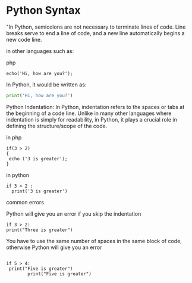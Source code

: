 # Python Syntax

"In Python, semicolons are not necessary to terminate lines of code. Line breaks serve to end a line of code, and a new line automatically begins a new code line. 

in other languages such as:

php
```
echo('Hi, how are you?');
```
In Python, it would be written as:
```python
print('Hi, how are you?')
```


Python Indentation:
In Python, indentation refers to the spaces or tabs at the beginning of a code line. Unlike in many other languages where indentation is simply for readability, in Python, it plays a crucial role in defining the structure/scope of the code.

in php
```
if(3 > 2) 
{
 echo ('3 is greater');
}
```

in python 
```
if 3 > 2 :
  print('3 is greater')
```


 
common errors 


Python will give you an error if you skip the indentation

```
if 3 > 2:
print("Three is greater")

```



You have to use the same number of spaces in the same block of code, otherwise Python will give you an error
```

if 5 > 4:
 print("Five is greater")
        print("Five is greater")
        
 ```